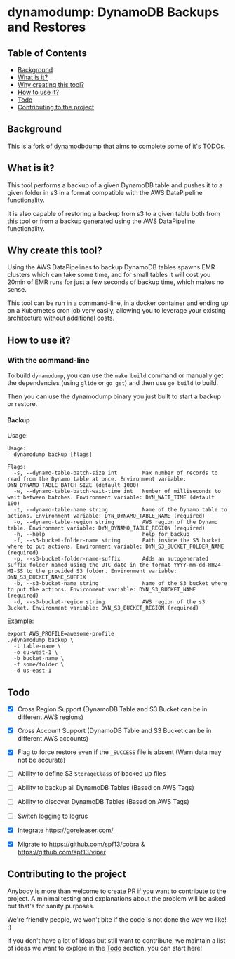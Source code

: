 # dynamodump: DynamoDB Backups and Restores

## Table of Contents

  * [Background](#background)
  * [What is it?](#what-is-it)
  * [Why creating this tool?](#why-creating-this-tool)
  * [How to use it?](#how-to-use-it)
  * [Todo](#todo)
  * [Contributing to the project](#contributing-to-the-project)
  
## Background

This is a fork of [dynamodbdump](https://github.com/VEVO/dynamodbdump) that aims to complete some of 
it's [TODOs](https://github.com/VEVO/dynamodbdump/blob/master/TODO.md).

## What is it?

This tool performs a backup of a given DynamoDB table and pushes it to a given folder in s3
in a format compatible with the AWS DataPipeline functionality.

It is also capable of restoring a backup from s3 to a given table both from
this tool or from a backup generated using the AWS DataPipeline functionality.

## Why create this tool?

Using the AWS DataPipelines to backup DynamoDB tables spawns EMR clusters which
can take some time, and for small tables it will cost you 20min of EMR runs for
just a few seconds of backup time, which makes no sense.

This tool can be run in a command-line, in a docker container and ending up on a
Kubernetes cron job very easily, allowing you to leverage your existing
architecture without additional costs.

## How to use it?

### With the command-line

To build `dynamodump`, you can use the `make build` command or manually get the dependencies (using `glide` or `go get`) and then use `go build` to build.

Then you can use the dynamodump binary you just built to start a backup or restore.

#### Backup

Usage:

```shell script
Usage:
  dynamodump backup [flags]

Flags:
  -s, --dynamo-table-batch-size int        Max number of records to read from the Dynamo table at once. Environment variable: DYN_DYNAMO_TABLE_BATCH_SIZE (default 1000)
  -w, --dynamo-table-batch-wait-time int   Number of milliseconds to wait between batches. Environment variable: DYN_WAIT_TIME (default 100)
  -t, --dynamo-table-name string           Name of the Dynamo table to actions. Environment variable: DYN_DYNAMO_TABLE_NAME (required)
  -o, --dynamo-table-region string         AWS region of the Dynamo table. Environment variable: DYN_DYNAMO_TABLE_REGION (required)
  -h, --help                               help for backup
  -f, --s3-bucket-folder-name string       Path inside the S3 bucket where to put actions. Environment variable: DYN_S3_BUCKET_FOLDER_NAME (required)
  -p, --s3-bucket-folder-name-suffix       Adds an autogenerated suffix folder named using the UTC date in the format YYYY-mm-dd-HH24-MI-SS to the provided S3 folder. Environment variable: DYN_S3_BUCKET_NAME_SUFFIX
  -b, --s3-bucket-name string              Name of the S3 bucket where to put the actions. Environment variable: DYN_S3_BUCKET_NAME (required)
  -d, --s3-bucket-region string            AWS region of the s3 Bucket. Environment variable: DYN_S3_BUCKET_REGION (required)
```

Example:

```shell script
export AWS_PROFILE=awesome-profile
./dynamodump backup \
  -t table-name \
  -o eu-west-1 \
  -b bucket-name \
  -f some/folder \
  -d us-east-1
```

## Todo

- [x] Cross Region Support (DynamoDB Table and S3 Bucket can be in different AWS regions)
- [x] Cross Account Support (DynamoDB Table and S3 Bucket can be in different AWS accounts)
- [x] Flag to force restore even if the `_SUCCESS` file is absent (Warn data may not be accurate)
- [ ] Ability to define S3 `StorageClass` of backed up files
- [ ] Ability to backup all DynamoDB Tables (Based on AWS Tags)
- [ ] Ability to discover DynamoDB Tables (Based on AWS Tags)
- [ ] Switch logging to logrus
- [x] Integrate https://goreleaser.com/
- [x] Migrate to https://github.com/spf13/cobra & https://github.com/spf13/viper


## Contributing to the project

Anybody is more than welcome to create PR if you want to contribute to the project. A minimal testing and explanations about the problem will be asked but that's for sanity purposes.

We're friendly people, we won't bite if the code is not done the way we like! :)

If you don't have a lot of ideas but still want to contribute, we maintain a list of ideas we want to explore in the [Todo](#todo) section, you can start here!
